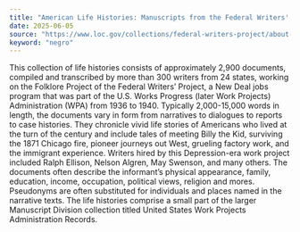 ```yaml
---
title: "American Life Histories: Manuscripts from the Federal Writers' Project, 1936-1940"
date: 2025-06-05
source: "https://www.loc.gov/collections/federal-writers-project/about-this-collection/"
keyword: "negro"
---
```


This collection of life histories consists of approximately 2,900 documents, compiled and transcribed by more than 300 writers from 24 states, working on the Folklore Project of the Federal Writers’ Project, a New Deal jobs program that was part of the U.S. Works Progress (later Work Projects) Administration (WPA) from 1936 to 1940. Typically 2,000-15,000 words in length, the documents vary in form from narratives to dialogues to reports to case histories. They chronicle vivid life stories of Americans who lived at the turn of the century and include tales of meeting Billy the Kid, surviving the 1871 Chicago fire, pioneer journeys out West, grueling factory work, and the immigrant experience. Writers hired by this Depression-era work project included Ralph Ellison, Nelson Algren, May Swenson, and many others. The documents often describe the informant’s physical appearance, family, education, income, occupation, political views, religion and mores. Pseudonyms are often substituted for individuals and places named in the narrative texts. The life histories comprise a small part of the larger Manuscript Division collection titled United States Work Projects Administration Records.

